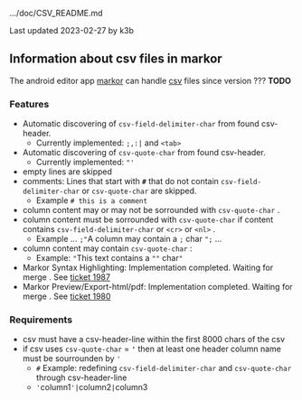 .../doc/CSV_README.md

Last updated 2023-02-27 by k3b

## Information about csv files in markor

The android editor app [markor](https://github.com/gsantner/markor)
can handle [csv](https://en.wikipedia.org/wiki/Comma-separated_values) files since version ??? **TODO**

### Features

* Automatic discovering of `csv-field-delimiter-char` from found csv-header. 
  * Currently implemented: `;,:|` and `<tab>`
* Automatic discovering of `csv-quote-char` from found csv-header.
    * Currently implemented: `"'`
* empty lines are skipped
* comments: Lines that start with **`#`** that do not contain `csv-field-delimiter-char` or `csv-quote-char` are skipped.
  * Example `# this is a comment` 
* column content may or may not be sorrounded with `csv-quote-char` .
* column content must be sorrounded with `csv-quote-char` if content contains `csv-field-delimiter-char` or `<cr>` or `<nl>` .
  * Example ... `;"`A column may contain a `;` char `";` ... 
* column content may contain `csv-quote-char` : 
  * Example: `"`This text contains a `""` char`"` 
* Markor Syntax Highlighting: Implementation completed. Waiting for merge .   See [ticket 1987](https://github.com/gsantner/markor/issues/1987)
* Markor Preview/Export-html/pdf: Implementation completed. Waiting for merge .  See [ticket 1980](https://github.com/gsantner/markor/issues/1980)

### Requirements

* csv must have a csv-header-line within the first 8000 chars of the csv
* if csv uses `csv-quote-char` = **`'`** then at least one header column name must be sourrounden by `'` 
  * `#` Example: redefining  `csv-field-delimiter-char` and `csv-quote-char` through csv-header-line
  * `'`column1`'|`column2`|`column3
